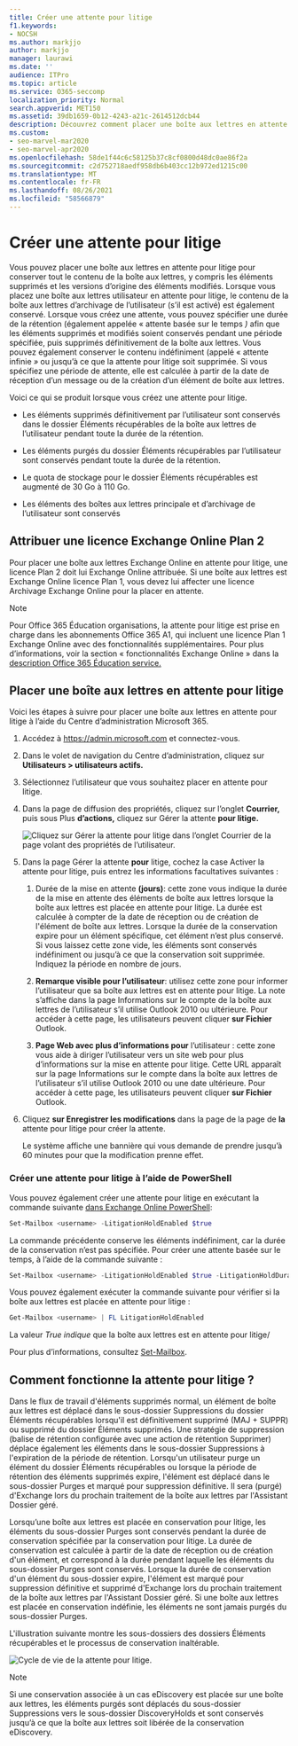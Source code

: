 ```yaml
---
title: Créer une attente pour litige
f1.keywords:
- NOCSH
ms.author: markjjo
author: markjjo
manager: laurawi
ms.date: ''
audience: ITPro
ms.topic: article
ms.service: O365-seccomp
localization_priority: Normal
search.appverid: MET150
ms.assetid: 39db1659-0b12-4243-a21c-2614512dcb44
description: Découvrez comment placer une boîte aux lettres en attente pour litige, en conservant tout le contenu de la boîte aux lettres au cours d’un examen.
ms.custom:
- seo-marvel-mar2020
- seo-marvel-apr2020
ms.openlocfilehash: 58de1f44c6c58125b37c8cf0800d48dc0ae86f2a
ms.sourcegitcommit: c2d752718aedf958db6b403cc12b972ed1215c00
ms.translationtype: MT
ms.contentlocale: fr-FR
ms.lasthandoff: 08/26/2021
ms.locfileid: "58566879"
---
```

# <a name="create-a-litigation-hold"></a>Créer une attente pour litige

Vous pouvez placer une boîte aux lettres en attente pour litige pour conserver tout le contenu de la boîte aux lettres, y compris les éléments supprimés et les versions d’origine des éléments modifiés. Lorsque vous placez une boîte aux lettres utilisateur en attente pour litige, le contenu de la boîte aux lettres d’archivage de l’utilisateur (s’il est activé) est également conservé. Lorsque vous créez une attente, vous pouvez spécifier une durée de la rétention (également appelée « attente basée sur le temps *)* afin que les éléments supprimés et modifiés soient conservés pendant une période spécifiée, puis supprimés définitivement de la boîte aux lettres. Vous pouvez également conserver le contenu indéfiniment (appelé « attente infinie *»* ou jusqu’à ce que la attente pour litige soit supprimée. Si vous spécifiez une période de attente, elle est calculée à partir de la date de réception d’un message ou de la création d’un élément de boîte aux lettres. 
  
Voici ce qui se produit lorsque vous créez une attente pour litige.
  
- Les éléments supprimés définitivement par l’utilisateur sont conservés dans le dossier Éléments récupérables de la boîte aux lettres de l’utilisateur pendant toute la durée de la rétention.

- Les éléments purgés du dossier Éléments récupérables par l’utilisateur sont conservés pendant toute la durée de la rétention.

- Le quota de stockage pour le dossier Éléments récupérables est augmenté de 30 Go à 110 Go.

- Les éléments des boîtes aux lettres principale et d’archivage de l’utilisateur sont conservés

## <a name="assign-an-exchange-online-plan-2-license"></a>Attribuer une licence Exchange Online Plan 2

Pour placer une boîte aux lettres Exchange Online en attente pour litige, une licence Plan 2 doit lui Exchange Online attribuée. Si une boîte aux lettres est Exchange Online licence Plan 1, vous devez lui affecter une licence Archivage Exchange Online pour la placer en attente.

> [!NOTE]
> Pour Office 365 Éducation organisations, la attente pour litige est prise en charge dans les abonnements Office 365 A1, qui incluent une licence Plan 1 Exchange Online avec des fonctionnalités supplémentaires. Pour plus d’informations, voir la section « fonctionnalités Exchange Online » dans la [description Office 365 Éducation service.](/office365/servicedescriptions/office-365-platform-service-description/office-365-education#exchange-online-features)

## <a name="place-a-mailbox-on-litigation-hold"></a>Placer une boîte aux lettres en attente pour litige

Voici les étapes à suivre pour placer une boîte aux lettres en attente pour litige à l’aide du Centre d’administration Microsoft 365.

1. Accédez à <https://admin.microsoft.com> et connectez-vous.

2. Dans le volet de navigation du Centre d’administration, cliquez sur **Utilisateurs > utilisateurs actifs.**

3. Sélectionnez l’utilisateur que vous souhaitez placer en attente pour litige.

4. Dans la page de diffusion des propriétés, cliquez sur l’onglet **Courrier,** puis sous Plus **d’actions,** cliquez sur Gérer la attente **pour litige.**

   ![Cliquez sur Gérer la attente pour litige dans l’onglet Courrier de la page volant des propriétés de l’utilisateur.](../media/M365AdminCenterLitHold1.png)

5. Dans la page Gérer la attente  **pour** litige, cochez la case Activer la attente pour litige, puis entrez les informations facultatives suivantes :

    1. Durée de la mise en attente **(jours)**: cette zone vous indique la durée de la mise en attente des éléments de boîte aux lettres lorsque la boîte aux lettres est placée en attente pour litige. La durée est calculée à compter de la date de réception ou de création de l'élément de boîte aux lettres. Lorsque la durée de la conservation expire pour un élément spécifique, cet élément n’est plus conservé. Si vous laissez cette zone vide, les éléments sont conservés indéfiniment ou jusqu’à ce que la conservation soit supprimée. Indiquez la période en nombre de jours.

    2. **Remarque visible pour l’utilisateur**: utilisez cette zone pour informer l’utilisateur que sa boîte aux lettres est en attente pour litige. La note s’affiche dans la page Informations sur le compte de la boîte aux lettres de l’utilisateur s’il utilise Outlook 2010 ou ultérieure. Pour accéder à cette page, les utilisateurs peuvent cliquer **sur Fichier** Outlook.

    3. **Page Web avec plus d’informations pour** l’utilisateur : cette zone vous aide à diriger l’utilisateur vers un site web pour plus d’informations sur la mise en attente pour litige. Cette URL apparaît sur la page Informations sur le compte dans la boîte aux lettres de l’utilisateur s’il utilise Outlook 2010 ou une date ultérieure. Pour accéder à cette page, les utilisateurs peuvent cliquer **sur Fichier** Outlook.

6. Cliquez **sur Enregistrer les modifications** dans la page de la page de **la** attente pour litige pour créer la attente. 

   Le système affiche une bannière qui vous demande de prendre jusqu’à 60 minutes pour que la modification prenne effet.

### <a name="create-a-litigation-hold-using-powershell"></a>Créer une attente pour litige à l’aide de PowerShell

Vous pouvez également créer une attente pour litige en exécutant la commande suivante [dans Exchange Online PowerShell](/powershell/exchange/connect-to-exchange-online-powershell):

```powershell
Set-Mailbox <username> -LitigationHoldEnabled $true
```

La commande précédente conserve les éléments indéfiniment, car la durée de la conservation n’est pas spécifiée. Pour créer une attente basée sur le temps, à l’aide de la commande suivante :

```powershell
Set-Mailbox <username> -LitigationHoldEnabled $true -LitigationHoldDuration <number of days>
```

Vous pouvez également exécuter la commande suivante pour vérifier si la boîte aux lettres est placée en attente pour litige :

```powershell
Get-Mailbox <username> | FL LitigationHoldEnabled
```

La valeur *True indique* que la boîte aux lettres est en attente pour litige/

Pour plus d’informations, consultez [Set-Mailbox](/powershell/module/exchange/set-mailbox).

## <a name="how-does-litigation-hold-work"></a>Comment fonctionne la attente pour litige ?

Dans le flux de travail d'éléments supprimés normal, un élément de boîte aux lettres est déplacé dans le sous-dossier Suppressions du dossier Éléments récupérables lorsqu'il est définitivement supprimé (MAJ + SUPPR) ou supprimé du dossier Éléments supprimés. Une stratégie de suppression (balise de rétention configurée avec une action de rétention Supprimer) déplace également les éléments dans le sous-dossier Suppressions à l'expiration de la période de rétention. Lorsqu'un utilisateur purge un élément du dossier Éléments récupérables ou lorsque la période de rétention des éléments supprimés expire, l'élément est déplacé dans le sous-dossier Purges et marqué pour suppression définitive. Il sera (purgé) d'Exchange lors du prochain traitement de la boîte aux lettres par l'Assistant Dossier géré.

Lorsqu’une boîte aux lettres est placée en conservation pour litige, les éléments du sous-dossier Purges sont conservés pendant la durée de conservation spécifiée par la conservation pour litige. La durée de conservation est calculée à partir de la date de réception ou de création d'un élément, et correspond à la durée pendant laquelle les éléments du sous-dossier Purges sont conservés. Lorsque la durée de conservation d'un élément du sous-dossier expire, l'élément est marqué pour suppression définitive et supprimé d'Exchange lors du prochain traitement de la boîte aux lettres par l'Assistant Dossier géré. Si une boîte aux lettres est placée en conservation indéfinie, les éléments ne sont jamais purgés du sous-dossier Purges.

L'illustration suivante montre les sous-dossiers des dossiers Éléments récupérables et le processus de conservation inaltérable.

![Cycle de vie de la attente pour litige.](../media/LitigationHoldLifeCycle.png)

> [!NOTE]
> Si une conservation associée à un cas eDiscovery est placée sur une boîte aux lettres, les éléments purgés sont déplacés du sous-dossier Suppressions vers le sous-dossier DiscoveryHolds et sont conservés jusqu’à ce que la boîte aux lettres soit libérée de la conservation eDiscovery.
